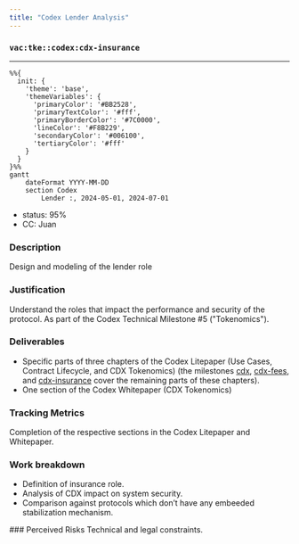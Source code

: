 ```yaml
---
title: "Codex Lender Analysis"
---
```

### `vac:tke::codex:cdx-insurance`
---

```mermaid
%%{ 
  init: { 
    'theme': 'base', 
    'themeVariables': { 
      'primaryColor': '#BB2528', 
      'primaryTextColor': '#fff', 
      'primaryBorderColor': '#7C0000', 
      'lineColor': '#F8B229', 
      'secondaryColor': '#006100', 
      'tertiaryColor': '#fff' 
    } 
  } 
}%%
gantt
	dateFormat YYYY-MM-DD
	section Codex
		Lender :, 2024-05-01, 2024-07-01
```

- status: 95%
- CC: Juan

### Description
Design and modeling of the lender role

### Justification
Understand the roles that impact the performance and security of the protocol. As part of the Codex Technical Milestone #5 ("Tokenomics").

### Deliverables
- Specific parts of three chapters of the Codex Litepaper (Use Cases, Contract Lifecycle, and CDX Tokenomics) (the milestones [cdx](cdx.md), [cdx-fees](cdx-fees.md), and [cdx-insurance](cdx-insurance.md) cover the remaining parts of these chapters).
- One section of the Codex Whitepaper (CDX Tokenomics)

### Tracking Metrics
Completion of the respective sections in the Codex Litepaper and Whitepaper.

### Work breakdown
- Definition of insurance role.
- Analysis of CDX impact on system security.
- Comparison against protocols which don’t have any embeeded stabilization mechanism.

### Perceived Risks
Technical and legal constraints.